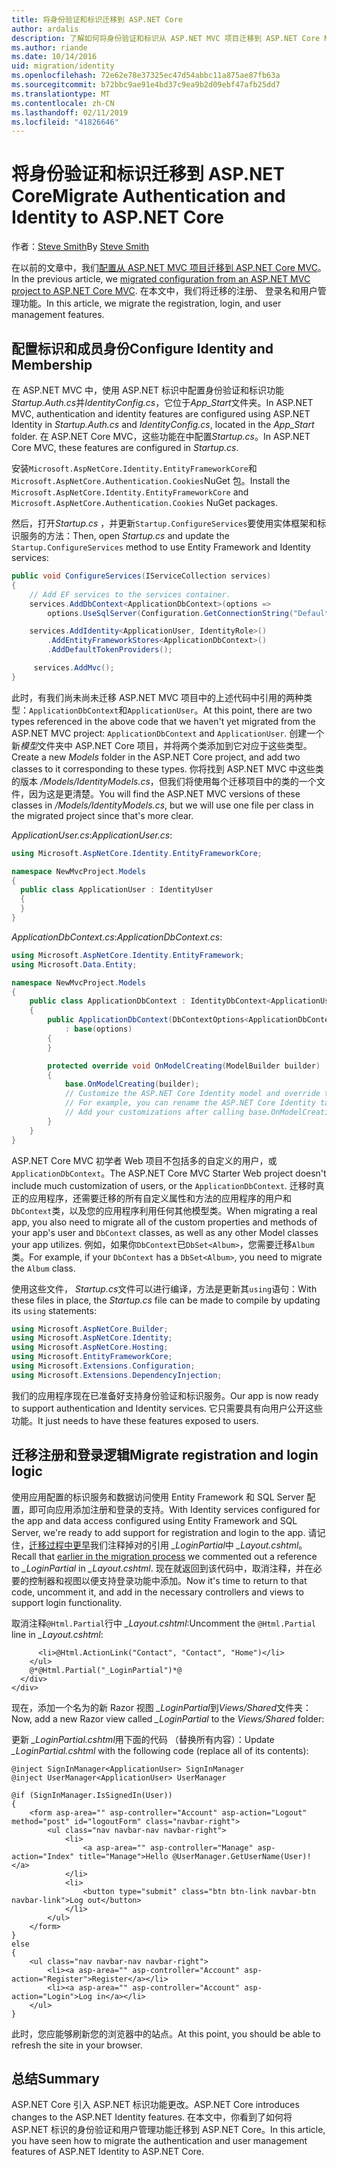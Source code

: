 ```yaml
---
title: 将身份验证和标识迁移到 ASP.NET Core
author: ardalis
description: 了解如何将身份验证和标识从 ASP.NET MVC 项目迁移到 ASP.NET Core MVC 项目。
ms.author: riande
ms.date: 10/14/2016
uid: migration/identity
ms.openlocfilehash: 72e62e78e37325ec47d54abbc11a875ae87fb63a
ms.sourcegitcommit: b72bbc9ae91e4bd37c9ea9b2d09ebf47afb25dd7
ms.translationtype: MT
ms.contentlocale: zh-CN
ms.lasthandoff: 02/11/2019
ms.locfileid: "41826646"
---
```

# <a name="migrate-authentication-and-identity-to-aspnet-core"></a><span data-ttu-id="cdb60-103">将身份验证和标识迁移到 ASP.NET Core</span><span class="sxs-lookup"><span data-stu-id="cdb60-103">Migrate Authentication and Identity to ASP.NET Core</span></span>

<span data-ttu-id="cdb60-104">作者：[Steve Smith](https://ardalis.com/)</span><span class="sxs-lookup"><span data-stu-id="cdb60-104">By [Steve Smith](https://ardalis.com/)</span></span>

<span data-ttu-id="cdb60-105">在以前的文章中，我们[配置从 ASP.NET MVC 项目迁移到 ASP.NET Core MVC](xref:migration/configuration)。</span><span class="sxs-lookup"><span data-stu-id="cdb60-105">In the previous article, we [migrated configuration from an ASP.NET MVC project to ASP.NET Core MVC](xref:migration/configuration).</span></span> <span data-ttu-id="cdb60-106">在本文中，我们将迁移的注册、 登录名和用户管理功能。</span><span class="sxs-lookup"><span data-stu-id="cdb60-106">In this article, we migrate the registration, login, and user management features.</span></span>

## <a name="configure-identity-and-membership"></a><span data-ttu-id="cdb60-107">配置标识和成员身份</span><span class="sxs-lookup"><span data-stu-id="cdb60-107">Configure Identity and Membership</span></span>

<span data-ttu-id="cdb60-108">在 ASP.NET MVC 中，使用 ASP.NET 标识中配置身份验证和标识功能*Startup.Auth.cs*并*IdentityConfig.cs*，它位于*App_Start*文件夹。</span><span class="sxs-lookup"><span data-stu-id="cdb60-108">In ASP.NET MVC, authentication and identity features are configured using ASP.NET Identity in *Startup.Auth.cs* and *IdentityConfig.cs*, located in the *App_Start* folder.</span></span> <span data-ttu-id="cdb60-109">在 ASP.NET Core MVC，这些功能在中配置*Startup.cs*。</span><span class="sxs-lookup"><span data-stu-id="cdb60-109">In ASP.NET Core MVC, these features are configured in *Startup.cs*.</span></span>

<span data-ttu-id="cdb60-110">安装`Microsoft.AspNetCore.Identity.EntityFrameworkCore`和`Microsoft.AspNetCore.Authentication.Cookies`NuGet 包。</span><span class="sxs-lookup"><span data-stu-id="cdb60-110">Install the `Microsoft.AspNetCore.Identity.EntityFrameworkCore` and `Microsoft.AspNetCore.Authentication.Cookies` NuGet packages.</span></span>

<span data-ttu-id="cdb60-111">然后，打开*Startup.cs* ，并更新`Startup.ConfigureServices`要使用实体框架和标识服务的方法：</span><span class="sxs-lookup"><span data-stu-id="cdb60-111">Then, open *Startup.cs* and update the `Startup.ConfigureServices` method to use Entity Framework and Identity services:</span></span>

```csharp
public void ConfigureServices(IServiceCollection services)
{
    // Add EF services to the services container.
    services.AddDbContext<ApplicationDbContext>(options =>
        options.UseSqlServer(Configuration.GetConnectionString("DefaultConnection")));

    services.AddIdentity<ApplicationUser, IdentityRole>()
        .AddEntityFrameworkStores<ApplicationDbContext>()
        .AddDefaultTokenProviders();

     services.AddMvc();
}
```

<span data-ttu-id="cdb60-112">此时，有我们尚未尚未迁移 ASP.NET MVC 项目中的上述代码中引用的两种类型：`ApplicationDbContext`和`ApplicationUser`。</span><span class="sxs-lookup"><span data-stu-id="cdb60-112">At this point, there are two types referenced in the above code that we haven't yet migrated from the ASP.NET MVC project: `ApplicationDbContext` and `ApplicationUser`.</span></span> <span data-ttu-id="cdb60-113">创建一个新*模型*文件夹中 ASP.NET Core 项目，并将两个类添加到它对应于这些类型。</span><span class="sxs-lookup"><span data-stu-id="cdb60-113">Create a new *Models* folder in the ASP.NET Core project, and add two classes to it corresponding to these types.</span></span> <span data-ttu-id="cdb60-114">你将找到 ASP.NET MVC 中这些类的版本 */Models/IdentityModels.cs*，但我们将使用每个迁移项目中的类的一个文件，因为这是更清楚。</span><span class="sxs-lookup"><span data-stu-id="cdb60-114">You will find the ASP.NET MVC versions of these classes in */Models/IdentityModels.cs*, but we will use one file per class in the migrated project since that's more clear.</span></span>

<span data-ttu-id="cdb60-115">*ApplicationUser.cs*:</span><span class="sxs-lookup"><span data-stu-id="cdb60-115">*ApplicationUser.cs*:</span></span>

```csharp
using Microsoft.AspNetCore.Identity.EntityFrameworkCore;

namespace NewMvcProject.Models
{
  public class ApplicationUser : IdentityUser
  {
  }
}
```

<span data-ttu-id="cdb60-116">*ApplicationDbContext.cs*:</span><span class="sxs-lookup"><span data-stu-id="cdb60-116">*ApplicationDbContext.cs*:</span></span>

```csharp
using Microsoft.AspNetCore.Identity.EntityFramework;
using Microsoft.Data.Entity;

namespace NewMvcProject.Models
{
    public class ApplicationDbContext : IdentityDbContext<ApplicationUser>
    {
        public ApplicationDbContext(DbContextOptions<ApplicationDbContext> options)
            : base(options)
        {
        }

        protected override void OnModelCreating(ModelBuilder builder)
        {
            base.OnModelCreating(builder);
            // Customize the ASP.NET Core Identity model and override the defaults if needed.
            // For example, you can rename the ASP.NET Core Identity table names and more.
            // Add your customizations after calling base.OnModelCreating(builder);
        }
    }
}
```

<span data-ttu-id="cdb60-117">ASP.NET Core MVC 初学者 Web 项目不包括多的自定义的用户，或`ApplicationDbContext`。</span><span class="sxs-lookup"><span data-stu-id="cdb60-117">The ASP.NET Core MVC Starter Web project doesn't include much customization of users, or the `ApplicationDbContext`.</span></span> <span data-ttu-id="cdb60-118">迁移时真正的应用程序，还需要迁移的所有自定义属性和方法的应用程序的用户和`DbContext`类，以及您的应用程序利用任何其他模型类。</span><span class="sxs-lookup"><span data-stu-id="cdb60-118">When migrating a real app, you also need to migrate all of the custom properties and methods of your app's user and `DbContext` classes, as well as any other Model classes your app utilizes.</span></span> <span data-ttu-id="cdb60-119">例如，如果你`DbContext`已`DbSet<Album>`，您需要迁移`Album`类。</span><span class="sxs-lookup"><span data-stu-id="cdb60-119">For example, if your `DbContext` has a `DbSet<Album>`, you need to migrate the `Album` class.</span></span>

<span data-ttu-id="cdb60-120">使用这些文件， *Startup.cs*文件可以进行编译，方法是更新其`using`语句：</span><span class="sxs-lookup"><span data-stu-id="cdb60-120">With these files in place, the *Startup.cs* file can be made to compile by updating its `using` statements:</span></span>

```csharp
using Microsoft.AspNetCore.Builder;
using Microsoft.AspNetCore.Identity;
using Microsoft.AspNetCore.Hosting;
using Microsoft.EntityFrameworkCore;
using Microsoft.Extensions.Configuration;
using Microsoft.Extensions.DependencyInjection;
```

<span data-ttu-id="cdb60-121">我们的应用程序现在已准备好支持身份验证和标识服务。</span><span class="sxs-lookup"><span data-stu-id="cdb60-121">Our app is now ready to support authentication and Identity services.</span></span> <span data-ttu-id="cdb60-122">它只需要具有向用户公开这些功能。</span><span class="sxs-lookup"><span data-stu-id="cdb60-122">It just needs to have these features exposed to users.</span></span>

## <a name="migrate-registration-and-login-logic"></a><span data-ttu-id="cdb60-123">迁移注册和登录逻辑</span><span class="sxs-lookup"><span data-stu-id="cdb60-123">Migrate registration and login logic</span></span>

<span data-ttu-id="cdb60-124">使用应用配置的标识服务和数据访问使用 Entity Framework 和 SQL Server 配置，即可向应用添加注册和登录的支持。</span><span class="sxs-lookup"><span data-stu-id="cdb60-124">With Identity services configured for the app and data access configured using Entity Framework and SQL Server, we're ready to add support for registration and login to the app.</span></span> <span data-ttu-id="cdb60-125">请记住，[迁移过程中更早](xref:migration/mvc#migrate-the-layout-file)我们注释掉对的引用 *_LoginPartial*中 *_Layout.cshtml*。</span><span class="sxs-lookup"><span data-stu-id="cdb60-125">Recall that [earlier in the migration process](xref:migration/mvc#migrate-the-layout-file) we commented out a reference to *_LoginPartial* in *_Layout.cshtml*.</span></span> <span data-ttu-id="cdb60-126">现在就返回到该代码中，取消注释，并在必要的控制器和视图以便支持登录功能中添加。</span><span class="sxs-lookup"><span data-stu-id="cdb60-126">Now it's time to return to that code, uncomment it, and add in the necessary controllers and views to support login functionality.</span></span>

<span data-ttu-id="cdb60-127">取消注释`@Html.Partial`行中 *_Layout.cshtml*:</span><span class="sxs-lookup"><span data-stu-id="cdb60-127">Uncomment the `@Html.Partial` line in *_Layout.cshtml*:</span></span>

```cshtml
      <li>@Html.ActionLink("Contact", "Contact", "Home")</li>
    </ul>
    @*@Html.Partial("_LoginPartial")*@
  </div>
</div>
```

<span data-ttu-id="cdb60-128">现在，添加一个名为的新 Razor 视图 *_LoginPartial*到*Views/Shared*文件夹：</span><span class="sxs-lookup"><span data-stu-id="cdb60-128">Now, add a new Razor view called *_LoginPartial* to the *Views/Shared* folder:</span></span>

<span data-ttu-id="cdb60-129">更新 *_LoginPartial.cshtml*用下面的代码 （替换所有内容）：</span><span class="sxs-lookup"><span data-stu-id="cdb60-129">Update *_LoginPartial.cshtml* with the following code (replace all of its contents):</span></span>

```cshtml
@inject SignInManager<ApplicationUser> SignInManager
@inject UserManager<ApplicationUser> UserManager

@if (SignInManager.IsSignedIn(User))
{
    <form asp-area="" asp-controller="Account" asp-action="Logout" method="post" id="logoutForm" class="navbar-right">
        <ul class="nav navbar-nav navbar-right">
            <li>
                <a asp-area="" asp-controller="Manage" asp-action="Index" title="Manage">Hello @UserManager.GetUserName(User)!</a>
            </li>
            <li>
                <button type="submit" class="btn btn-link navbar-btn navbar-link">Log out</button>
            </li>
        </ul>
    </form>
}
else
{
    <ul class="nav navbar-nav navbar-right">
        <li><a asp-area="" asp-controller="Account" asp-action="Register">Register</a></li>
        <li><a asp-area="" asp-controller="Account" asp-action="Login">Log in</a></li>
    </ul>
}
```

<span data-ttu-id="cdb60-130">此时，您应能够刷新您的浏览器中的站点。</span><span class="sxs-lookup"><span data-stu-id="cdb60-130">At this point, you should be able to refresh the site in your browser.</span></span>

## <a name="summary"></a><span data-ttu-id="cdb60-131">总结</span><span class="sxs-lookup"><span data-stu-id="cdb60-131">Summary</span></span>

<span data-ttu-id="cdb60-132">ASP.NET Core 引入 ASP.NET 标识功能更改。</span><span class="sxs-lookup"><span data-stu-id="cdb60-132">ASP.NET Core introduces changes to the ASP.NET Identity features.</span></span> <span data-ttu-id="cdb60-133">在本文中，你看到了如何将 ASP.NET 标识的身份验证和用户管理功能迁移到 ASP.NET Core。</span><span class="sxs-lookup"><span data-stu-id="cdb60-133">In this article, you have seen how to migrate the authentication and user management features of ASP.NET Identity to ASP.NET Core.</span></span>
